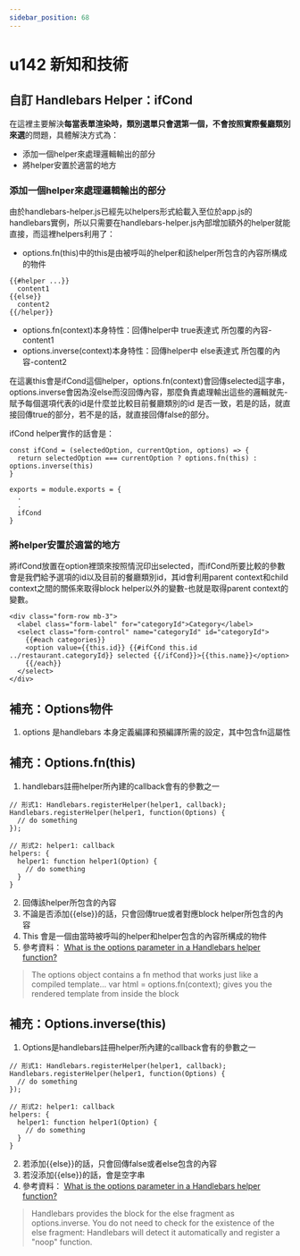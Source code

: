 ```yaml
---
sidebar_position: 68
---
```


# u142 新知和技術

## 自訂 Handlebars Helper：ifCond 
在這裡主要解決**每當表單渲染時，類別選單只會選第一個，不會按照實際餐廳類別來選**的問題，具體解決方式為：
  - 添加一個helper來處理邏輯輸出的部分
  - 將helper安置於適當的地方


### 添加一個helper來處理邏輯輸出的部分
由於handlebars-helper.js已經先以helpers形式給載入至位於app.js的handlebars實例，所以只需要在handlebars-helper.js內部增加額外的helper就能直接，而這裡helpers利用了：
  - options.fn(this)中的this是由被呼叫的helper和該helper所包含的內容所構成的物件
  ```
  {{#helper ...}}
    content1
  {{else}}
    content2
  {{/helper}}
  ```
  - options.fn(context)本身特性：回傳helper中 true表達式 所包覆的內容-content1
  - options.inverse(context)本身特性：回傳helper中 else表達式 所包覆的內容-content2

在這裏this會是ifCond這個helper，options.fn(context)會回傳selected這字串，options.inverse會因為沒else而沒回傳內容，那麼負責處理輸出這些的邏輯就先- 賦予每個選項代表的id是什麼並比較目前餐廳類別的id
是否一致，若是的話，就直接回傳true的部分，若不是的話，就直接回傳false的部分。 

ifCond helper實作的話會是：
```
const ifCond = (selectedOption, currentOption, options) => {
  return selectedOption === currentOption ? options.fn(this) : options.inverse(this)
}

exports = module.exports = {
  .
  .
  ifCond
}
```
### 將helper安置於適當的地方
將ifCond放置在option裡頭來按照情況印出selected，而ifCond所要比較的參數會是我們給予選項的id以及目前的餐廳類別id，其id會利用parent context和child context之間的關係來取得block helper以外的變數-也就是取得parent context的變數。

```
<div class="form-row mb-3">
  <label class="form-label" for="categoryId">Category</label>
  <select class="form-control" name="categoryId" id="categoryId">
    {{#each categories}}
    <option value={{this.id}} {{#ifCond this.id ../restaurant.categoryId}} selected {{/ifCond}}>{{this.name}}</option>
    {{/each}}
  </select>
</div>
```

## 補充：Options物件
1. options 是handlebars 本身定義編譯和預編譯所需的設定，其中包含fn這屬性


## 補充：Options.fn(this) 
1. handlebars註冊helper所內建的callback會有的參數之一
```
// 形式1: Handlebars.registerHelper(helper1, callback);
Handlebars.registerHelper(helper1, function(Options) {
  // do something
});

// 形式2: helper1: callback
helpers: {
  helper1: function helper1(Option) {
    // do something
  }
}
```
2. 回傳該helper所包含的內容
3. 不論是否添加{{else}}的話，只會回傳true或者對應block helper所包含的內容
4. This 會是一個由當時被呼叫的helper和helper包含的內容所構成的物件
5. 參考資料：
[What is the options parameter in a Handlebars helper function?](https://stackoverflow.com/questions/8853396/logical-operator-in-a-handlebars-js-if-conditional)
> The options object contains a fn method that works just like a compiled template... var html = options.fn(context); gives you the rendered template from inside the block

## 補充：Options.inverse(this) 
1. Options是handlebars註冊helper所內建的callback會有的參數之一
```
// 形式1: Handlebars.registerHelper(helper1, callback);
Handlebars.registerHelper(helper1, function(Options) {
  // do something
});

// 形式2: helper1: callback
helpers: {
  helper1: function helper1(Option) {
    // do something
  }
}
```
2. 若添加{{else}}的話，只會回傳false或者else包含的內容
3. 若沒添加{{else}}的話，會是空字串
4. 參考資料：
[What is the options parameter in a Handlebars helper function?](https://handlebarsjs.com/guide/block-helpers.html#basic-blocks)
> Handlebars provides the block for the else fragment as options.inverse. You do not need to check for the existence of the else fragment: Handlebars will detect it automatically and register a "noop" function.

